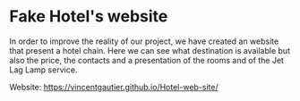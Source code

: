 # Fake Hotel's website
In order to improve the reality of our project, we have created an website that present a hotel chain. Here 
we can see what destination is available but also the price, the contacts and a presentation of the rooms and
of the Jet Lag Lamp service. 

Website: https://vincentgautier.github.io/Hotel-web-site/
